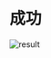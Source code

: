 # 成功

![result](https://user-images.githubusercontent.com/33972190/41113856-baa31304-6abd-11e8-8fff-71b13ee97b1b.png)